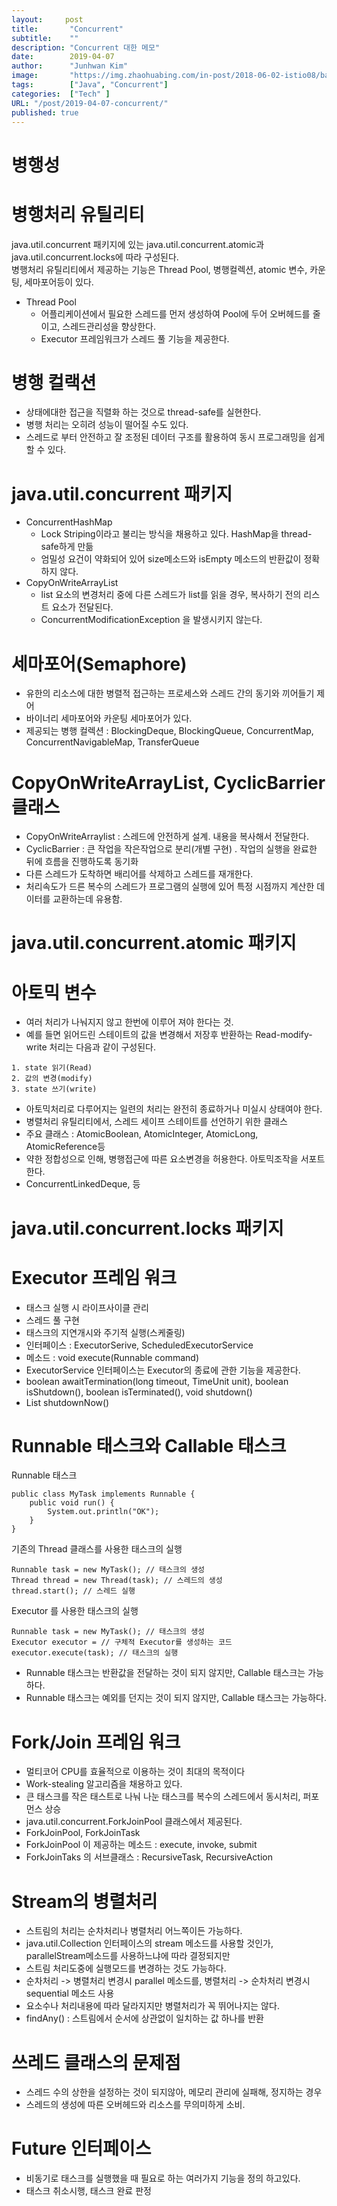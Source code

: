 ```yaml
---
layout:     post
title:       "Concurrent"
subtitle:    ""
description: "Concurrent 대한 메모"
date:        2019-04-07
author:      "Junhwan Kim"
image:       "https://img.zhaohuabing.com/in-post/2018-06-02-istio08/background.jpg"
tags:        ["Java", "Concurrent"]
categories:  ["Tech" ]
URL: "/post/2019-04-07-concurrent/"
published: true
---
```


병행성
======

# 병행처리 유틸리티

java.util.concurrent 패키지에 있는 java.util.concurrent.atomic과 java.util.concurrent.locks에 따라 구성된다.  
병행처리 유틸리티에서 제공하는 기능은 Thread Pool, 병행컬렉션, atomic 변수, 카운팅, 세마포어등이 있다.  
- Thread Pool 
  - 어플리케이션에서 필요한 스레드를 먼저 생성하여 Pool에 두어 오버헤드를 줄이고, 스레드관리성을 향상한다.  
  - Executor 프레임워크가 스레드 풀 기능을 제공한다.  

# 병행 컬랙션

- 상태에대한 접근을 직렬화 하는 것으로 thread-safe를 실현한다.  
- 병행 처리는 오히려 성능이 떨어질 수도 있다.  
- 스레드로 부터 안전하고 잘 조정된 데이터 구조를 활용하여 동시 프로그래밍을 쉽게 할 수 있다.  

# java.util.concurrent 패키지
- ConcurrentHashMap  
  - Lock Striping이라고 불리는 방식을 채용하고 있다. HashMap을 thread-safe하게 만듦  
  - 엄밀성 요건이 약화되어 있어 size메소드와 isEmpty 메소드의 반환값이 정확하지 않다.  
- CopyOnWriteArrayList
  - list 요소의 변경처리 중에 다른 스레드가 list를 읽을 경우, 복사하기 전의 리스트 요소가 전달된다.  
  - ConcurrentModificationException 을 발생시키지 않는다. 

# 세마포어(Semaphore)
- 유한의 리소스에 대한 병렬적 접근하는 프로세스와 스레드 간의 동기와 끼어들기 제어  
- 바이너리 세마포어와 카운팅 세마포어가 있다.  
- 제공되는 병행 컬렉션 : BlockingDeque, BlockingQueue, ConcurrentMap, ConcurrentNavigableMap, TransferQueue  

# CopyOnWriteArrayList, CyclicBarrier 클래스

- CopyOnWriteArraylist : 스레드에 안전하게 설계. 내용을 복사해서 전달한다.  
- CyclicBarrier : 큰 작업을 작은작업으로 분리(개별 구현) . 작업의 실행을 완료한 뒤에 흐름을 진행하도록 동기화  
- 다른 스레드가 도착하면 배리어를 삭제하고 스레드를 재개한다.  
- 처리속도가 드른 복수의 스레드가 프로그램의 실행에 있어 특정 시점까지 계산한 데이터를 교환하는데 유용함.  

# java.util.concurrent.atomic 패키지

# 아토믹 변수

- 여러 처리가 나눠지지 않고 한번에 이루어 져야 한다는 것.  
- 예를 들면 읽어드린 스테이트의 값을 변경해서 저장후 반환하는 Read-modify-write 처리는 다음과 같이 구성된다.  
```
1. state 읽기(Read)
2. 값의 변경(modify)
3. state 쓰기(write)
```
- 아토믹처리로 다루어지는 일련의 처리는 완전히 종료하거나 미실시 상태여야 한다.  
- 병렬처리 유틸리티에서, 스레드 세이프 스테이트를 선언하기 위한 클래스  
- 주요 클래스 : AtomicBoolean, AtomicInteger, AtomicLong, AtomicReference등  
- 약한 정합성으로 인해, 병행접근에 따른 요소변경을 허용한다. 아토믹조작을 서포트 한다.  
- ConcurrentLinkedDeque,  등  

# java.util.concurrent.locks 패키지

# Executor 프레임 워크

- 태스크 실행 시 라이프사이클 관리  
- 스레드 풀 구현  
- 태스크의 지연개시와 주기적 실행(스케줄링)  
- 인터페이스 : ExecutorSerive, ScheduledExecutorService  
- 메소드 : void execute(Runnable command)  
- ExecutorService 인터페이스는 Executor의 종료에 관한 기능을 제공한다.  
- boolean awaitTermination(long timeout, TimeUnit unit), boolean isShutdown(), boolean isTerminated(), void shutdown()  
- List<Runnable> shutdownNow()  

# Runnable 태스크와 Callable 태스크
Runnable 태스크  
```
public class MyTask implements Runnable {
    public void run() {
        System.out.println("OK");
    }
}
```
기존의 Thread 클래스를 사용한 태스크의 실행  
```
Runnable task = new MyTask(); // 태스크의 생성
Thread thread = new Thread(task); // 스레드의 생성
thread.start(); // 스레드 실행
```
Executor 를 사용한 태스크의 실행  
```
Runnable task = new MyTask(); // 태스크의 생성
Executor executor = // 구체적 Executor를 생성하는 코드
executor.execute(task); // 태스크의 실행
```
- Runnable 태스크는 반환값을 전달하는 것이 되지 않지만, Callable 태스크는 가능하다.  
- Runnable 태스크는 예외를 던지는 것이 되지 않지만, Callable 태스크는 가능하다.  

# Fork/Join 프레임 워크

- 멀티코어 CPU를 효율적으로 이용하는 것이 최대의 목적이다  
- Work-stealing 알고리즘을 채용하고 있다.  
- 큰 태스크를 작은 태스트로 나눠 나눈 태스크를 복수의 스레드에서 동시처리, 퍼포먼스 상승  
- java.util.concurrent.ForkJoinPool 클래스에서 제공된다.  
- ForkJoinPool, ForkJoinTask  
- ForkJoinPool 이 제공하는 메소드 : execute, invoke, submit  
- ForkJoinTaks<V> 의 서브클래스 : RecursiveTask, RecursiveAction  

# Stream의 병렬처리

- 스트림의 처리는 순차처리나 병렬처리 어느쪽이든 가능하다.  
- java.util.Collection 인터페이스의 stream 메소드를 사용할 것인가, parallelStream메소드를 사용하느냐에 따라 결정되지만  
- 스트림 처리도중에 실행모드를 변경하는 것도 가능하다.  
- 순차처리 -> 병렬처리 변경시 parallel 메소드를, 병렬처리 -> 순차처리 변경시 sequential 메소드 사용  
- 요소수나 처리내용에 따라 달라지지만 병렬처리가 꼭 뛰어나지는 않다.  
- findAny() : 스트림에서 순서에 상관없이 일치하는 값 하나를 반환  

# 쓰레드 클래스의 문제점

- 스레드 수의 상한을 설정하는 것이 되지않아, 메모리 관리에 실패해, 정지하는 경우  
- 스레드의 생성에 따른 오버헤드와 리소스를 무의미하게 소비.  

# Future<V> 인터페이스
- 비동기로 태스크를 실행했을 때 필요로 하는 여러가지 기능을 정의 하고있다.  
- 태스크 취소시행, 태스크 완료 판정  